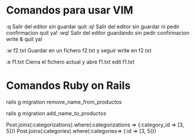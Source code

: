 Comandos para usar VIM
======================
:q          Salir del editor sin guardar                            quit
:q!         Salir del editor sin guardar ni pedir confirmacion      quit ya!
:wq!        Salir del editor guardando sin pedir confirmacion       write & quit ya!

:w f2.txt   Guardar en un fichero f2.txt y seguir                   write en f2.txt 

:e f1.txt   Cierra el fichero actual y abre f1.txt                  edit f1.txt

Comandos Ruby on Rails
======================

rails g migration remove_name_from_productos

rails g migration add_name_to_productos

Post.joins(:categorizations).where(:categorizations => {:category_id => [3, 5]})
Post.joins(:categories).where(:categories=> {:id => [3, 5]})

